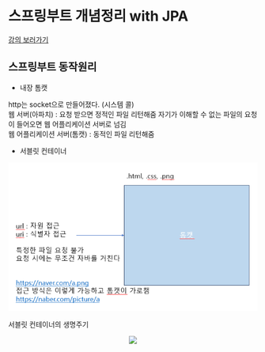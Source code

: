 # 스프링부트 개념정리 with JPA

[강의 보러가기](https://youtu.be/XBG6CUtVCIg?si=yF1N7MYalzhut8RY)

## 스프링부트 동작원리
- 내장 톰캣

http는 socket으로 만들어졌다. (시스템 콜)\
웹 서버(아파치) : 요청 받으면 정적인 파일 리턴해줌 자기가 이해할 수 없는 파일의 요청이 들어오면 웹 어플리케이션 서버로 넘김\
웹 어플리케이션 서버(톰캣) : 동적인 파일 리턴해줌

- 서블릿 컨테이너

<p align="center"><img src="./image/image6.png"></p>

서블릿 컨테이너의 생명주기
<p align="center"><img src="https://user-images.githubusercontent.com/20623970/63585173-7bf8f880-c5d9-11e9-9b99-8b1062f2fb78.png"></p>

